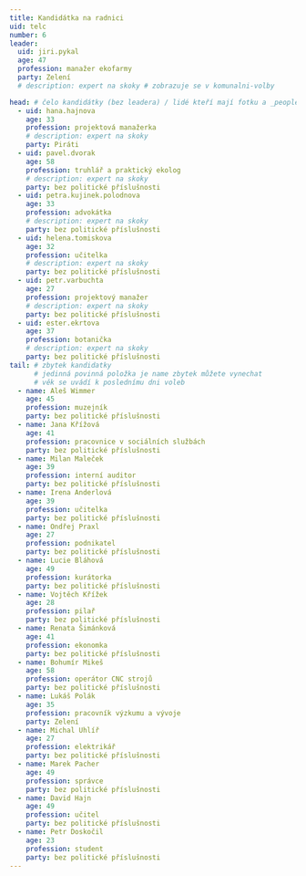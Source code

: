 ```yaml
---
title: Kandidátka na radnici
uid: telc
number: 6
leader:
  uid: jiri.pykal
  age: 47
  profession: manažer ekofarmy
  party: Zelení
  # description: expert na skoky # zobrazuje se v komunalni-volby

head: # čelo kandidátky (bez leadera) / lidé kteří mají fotku a _people/jmeno.md
  - uid: hana.hajnova
    age: 33
    profession: projektová manažerka
    # description: expert na skoky
    party: Piráti
  - uid: pavel.dvorak
    age: 58
    profession: truhlář a praktický ekolog
    # description: expert na skoky
    party: bez politické příslušnosti
  - uid: petra.kujinek.polodnova
    age: 33
    profession: advokátka
    # description: expert na skoky
    party: bez politické příslušnosti
  - uid: helena.tomiskova
    age: 32
    profession: učitelka
    # description: expert na skoky
    party: bez politické příslušnosti
  - uid: petr.varbuchta
    age: 27
    profession: projektový manažer
    # description: expert na skoky
    party: bez politické příslušnosti
  - uid: ester.ekrtova
    age: 37
    profession: botanička
    # description: expert na skoky
    party: bez politické příslušnosti
tail: # zbytek kandidatky
      # jedinná povinná položka je name zbytek můžete vynechat
      # věk se uvádí k poslednímu dni voleb
  - name: Aleš Wimmer
    age: 45
    profession: muzejník
    party: bez politické příslušnosti
  - name: Jana Křížová
    age: 41
    profession: pracovnice v sociálních službách
    party: bez politické příslušnosti
  - name: Milan Maleček
    age: 39
    profession: interní auditor
    party: bez politické příslušnosti
  - name: Irena Anderlová
    age: 39
    profession: učitelka
    party: bez politické příslušnosti
  - name: Ondřej Praxl
    age: 27
    profession: podnikatel
    party: bez politické příslušnosti
  - name: Lucie Bláhová
    age: 49
    profession: kurátorka
    party: bez politické příslušnosti 
  - name: Vojtěch Křížek
    age: 28
    profession: pilař
    party: bez politické příslušnosti
  - name: Renata Šimánková
    age: 41
    profession: ekonomka
    party: bez politické příslušnosti
  - name: Bohumír Mikeš
    age: 58
    profession: operátor CNC strojů
    party: bez politické příslušnosti 
  - name: Lukáš Polák
    age: 35
    profession: pracovník výzkumu a vývoje
    party: Zelení
  - name: Michal Uhlíř
    age: 27
    profession: elektrikář
    party: bez politické příslušnosti 
  - name: Marek Pacher
    age: 49
    profession: správce
    party: bez politické příslušnosti 
  - name: David Hajn
    age: 49
    profession: učitel
    party: bez politické příslušnosti 
  - name: Petr Doskočil
    age: 23
    profession: student
    party: bez politické příslušnosti 
---
```

